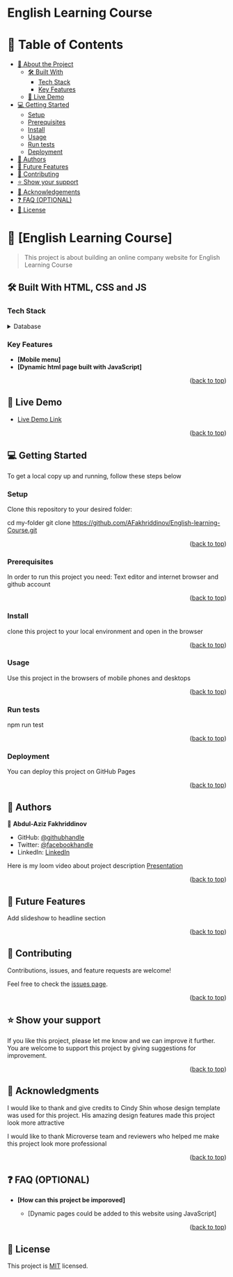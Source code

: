
# English Learning Course


<a name="readme-top"></a>

# 📗 Table of Contents

- [📖 About the Project](#about-project)
  - [🛠 Built With](#built-with)
    - [Tech Stack](#tech-stack)
    - [Key Features](#key-features)
  - [🚀 Live Demo](#live-demo)
- [💻 Getting Started](#getting-started)
  - [Setup](#setup)
  - [Prerequisites](#prerequisites)
  - [Install](#install)
  - [Usage](#usage)
  - [Run tests](#run-tests)
  - [Deployment](#deployment)
- [👥 Authors](#authors)
- [🔭 Future Features](#future-features)
- [🤝 Contributing](#contributing)
- [⭐️ Show your support](#support)
- [🙏 Acknowledgements](#acknowledgements)
- [❓ FAQ (OPTIONAL)](#faq)
- [📝 License](#license)



# 📖 [English Learning Course] <a name="about-project"></a>


>This project is about building an online company website for English Learning Course


## 🛠 Built With <a name="built-with"> HTML, CSS and JS</a>

### Tech Stack <a name="tech-stack"></a>
<details>
<summary>Database</summary>
  <ul>
    <li><a href="#">Local server</a></li>
  </ul>
</details>

### Key Features <a name="key-features"></a>


- **[Mobile menu]**
- **[Dynamic html page built with JavaScript]**

<p align="right">(<a href="#readme-top">back to top</a>)</p>


 ## 🚀 Live Demo <a name="live-demo"></a>

- [Live Demo Link](https://afakhriddinov.github.io/English-learning-Course/)

<p align="right">(<a href="#readme-top">back to top</a>)</p> 



## 💻 Getting Started <a name="getting-started"></a>

To get a local copy up and running, follow these steps below

### Setup

Clone this repository to your desired folder:


  cd my-folder
  git clone https://github.com/AFakhriddinov/English-learning-Course.git

<p align="right">(<a href="#readme-top">back to top</a>)</p>

### Prerequisites

In order to run this project you need: Text editor and internet browser and github account

<p align="right">(<a href="#readme-top">back to top</a>)</p>

### Install

clone this project to your local environment and open in the browser

<p align="right">(<a href="#readme-top">back to top</a>)</p>

### Usage

Use this project in the browsers of mobile phones and desktops

<p align="right">(<a href="#readme-top">back to top</a>)</p>

### Run tests

npm run test

<p align="right">(<a href="#readme-top">back to top</a>)</p>

### Deployment

You can deploy this project on GitHub Pages

<p align="right">(<a href="#readme-top">back to top</a>)</p>


## 👥 Authors <a name="authors"></a>

👤 **Abdul-Aziz Fakhriddinov**

- GitHub: [@githubhandle](https://github.com/AFakhriddinov)
- Twitter: [@facebookhandle](https://www.facebook.com/abdulaziz.faxriddinov)
- LinkedIn: [LinkedIn](https://www.linkedin.com/in/abdul-aziz-fakhriddinov-5297a6107/)

Here is my loom video about project description [Presentation](https://www.loom.com/share/054692bcffce4dc7ad3982a5e2a27629)


<p align="right">(<a href="#readme-top">back to top</a>)</p>



## 🔭 Future Features <a name="future-features"></a>


Add slideshow to headline section

<p align="right">(<a href="#readme-top">back to top</a>)</p>



## 🤝 Contributing <a name="contributing"></a>

Contributions, issues, and feature requests are welcome!

Feel free to check the [issues page](../../issues/).

<p align="right">(<a href="#readme-top">back to top</a>)</p>



## ⭐️ Show your support <a name="support"></a>

If you like this project, please let me know and we can improve it further. You are welcome to support this project by giving suggestions for improvement.

<p align="right">(<a href="#readme-top">back to top</a>)</p>



## 🙏 Acknowledgments <a name="acknowledgements"></a>

I would like to thank and give credits to Cindy Shin whose design template was used for this project. His amazing design features made this project look more attractive

I would like to thank Microverse team and reviewers who helped me make this project look more professional

<p align="right">(<a href="#readme-top">back to top</a>)</p>



## ❓ FAQ (OPTIONAL) <a name="faq"></a>

- **[How can this project be imporoved]**

  - [Dynamic pages could be added to this website using JavaScript]

<p align="right">(<a href="#readme-top">back to top</a>)</p>


## 📝 License <a name="license"></a>

This project is [MIT](https://github.com/AFakhriddinov/English-learning-Course/blob/feature-branch/LICENSE) licensed.
